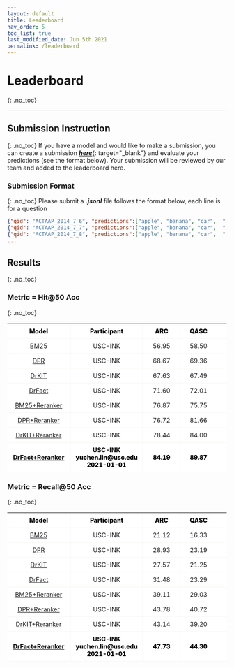```yaml
---
layout: default
title: Leaderboard
nav_order: 5
toc_list: true
last_modified_date: Jun 5th 2021
permalink: /leaderboard
---
```


# Leaderboard
{: .no_toc}

---

<style>

th, td{
  font-size: 12px !important;
  min-width: 60px;
  padding-top: 0.5rem;
  padding-right: 0.75rem;
  padding-bottom: 0.5rem;
  padding-left: 0.75rem;
  background-color: #fff;
  border-bottom: 1px solid rgba(232, 242, 232, 0.5);
  border-left: 1px solid #e8f2e8;
  }
  @media (min-width: 31.25rem) {
    th,
    td {
      font-size: 14px !important; } }
  th:first-of-type,
  td:first-of-type {
    border-left: 0; 
}

td.best {
    color: black;
    font-weight: 800;
}

th{
    color: black;
    font-weight: 800;
}
th.model {
    min-width: 120px;
    font-weight: 800;

}

#hit {
    text-align: center;
}

#recall {
    text-align: center;
}

.avg{
    font-weight: 800;
    color: black;
    /* color: green; */
    text-decoration: underline;
    font-style: italic;
}

</style>

<style>
/* Tooltip container */
.tooltip {
}

/* Tooltip text */
.tooltip .tooltiptext {
  visibility: hidden;
  width: 200px;
  background-color: black;
  color: #fff;
  text-align: center;
  padding: 5px 0;
  border-radius: 6px;
 
  /* Position the tooltip text - see examples below! */
  position: absolute;
  z-index: 1;
}

/* Show the tooltip text when you mouse over the tooltip container */
.tooltip:hover .tooltiptext {
  visibility: visible;
}
</style>





## Submission Instruction
{: .no_toc}
If you have a model and would like to make a submission, you can create a submission [***here***](https://opencsr-leaderboard.herokuapp.com){: target="_blank"} and evaluate your predictions (see the format below). 
Your submission will be reviewed by our team and added to the leaderboard here.

### Submission Format
{: .no_toc}
Please submit a ***.jsonl*** file follows the format below, each line is for a question
```json
{"qid": "ACTAAP_2014_7_6", "predictions":["apple", "banana", "car",  "...."]}
{"qid": "ACTAAP_2014_7_7", "predictions":["apple", "banana", "car",  "...."]}
{"qid": "ACTAAP_2014_7_8", "predictions":["apple", "banana", "car",  "...."]}
...
```




## Results 
{: .no_toc}


### Metric = Hit@50 Acc
{: .no_toc}

<table id="hit">
<thead>
   <tr>
    <th class="model">Model </th>
    <th>Participant</th>
    <th>ARC</th>			
    <th>QASC</th>
    <th>OBQA</th>
    <th class="avg">Overall</th>
  </tr>
  
</thead>
<tbody>
   <tr>
    <td> <a href="" target="_blank">BM25 </a></td>
    <td class="tooltip"><a>USC-INK</a> <span class="tooltiptext">yuchen.lin@usc.edu <br> 2021-01-01</span> </td>
    <td>56.95</td>
    <td>58.50</td>
    <td>53.99</td>
    <td>56.48</td>
  </tr>
  <tr>
    <td> <a href="" target="_blank">DPR</a></td>
    <td class="tooltip"><a>USC-INK</a> <span class="tooltiptext">yuchen.lin@usc.edu <br> 2021-01-01</span> </td>
    <td>68.67</td>
    <td>69.36</td>
    <td>62.30</td>
    <td>66.78</td>
  </tr>
  <tr>
    <td> <a href="" target="_blank">DrKIT </a></td>
    <td class="tooltip"><a>USC-INK</a> <span class="tooltiptext">yuchen.lin@usc.edu <br> 2021-01-01</span> </td>
    <td>67.63</td>
    <td>67.49</td>
    <td>61.74</td>
    <td>65.62</td>
  </tr>
  <tr>
    <td> <a href="" target="_blank">DrFact</a></td>
    <td class="tooltip"><a>USC-INK</a> <span class="tooltiptext">yuchen.lin@usc.edu <br> 2021-01-01</span> </td>
    <td>71.60</td>
    <td>72.01</td>
    <td>69.01</td>
    <td>70.87</td>
  </tr>
  <tr>
    <td> <a href="" target="_blank">BM25+Reranker</a></td>
    <td class="tooltip"><a>USC-INK</a> <span class="tooltiptext">yuchen.lin@usc.edu <br> 2021-01-01</span> </td>
    <td>76.87</td>
    <td>75.75</td>
    <td>79.23</td>
    <td>77.28</td>
  </tr>
  <tr>
    <td> <a href="" target="_blank">DPR+Reranker</a></td>
    <td class="tooltip"><a>USC-INK</a> <span class="tooltiptext">yuchen.lin@usc.edu <br> 2021-01-01</span> </td>
    <td>76.72</td>
    <td>81.66</td>
    <td>77.16</td>
    <td>78.51</td>
  </tr>
  <tr>
    <td> <a href="" target="_blank">DrKIT+Reranker</a></td>
    <td class="tooltip"><a>USC-INK</a> <span class="tooltiptext">yuchen.lin@usc.edu <br> 2021-01-01</span> </td>
    <td>78.44</td>
    <td>84.00</td>
    <td>79.25</td>
    <td>80.56</td>
  </tr>
  <tr>
    <td class="best"> <a href="" target="_blank">DrFact+Reranker</a></td>
    <td class="best" class="tooltip"><a>USC-INK</a> <span class="tooltiptext">yuchen.lin@usc.edu <br> 2021-01-01</span> </td>
    <td class="best">84.19</td>
    <td class="best">89.87</td>
    <td class="best">85.78</td>
    <td class="best">86.61</td>
  </tr>
</tbody>
</table>


### Metric = Recall@50 Acc
{: .no_toc}

<table id="hit">
<thead>
   <tr>
    <th class="model">Model </th>
    <th>Participant</th>
    <th>ARC</th>			
    <th>QASC</th>
    <th>OBQA</th>
    <th class="avg">Overall</th>
  </tr>
  
</thead>
<tbody>
  <tr>
    <td> <a href="" target="_blank">BM25</a></td>
    <td class="tooltip"><a>USC-INK</a> <span class="tooltiptext">yuchen.lin@usc.edu <br> 2021-01-01</span> </td>
    <td>21.12</td>
    <td>16.33</td>
    <td>14.27</td>
    <td>17.24</td>
  </tr>
  <tr>
    <td> <a href="" target="_blank">DPR</a></td>
    <td class="tooltip"><a>USC-INK</a> <span class="tooltiptext">yuchen.lin@usc.edu <br> 2021-01-01</span> </td>
    <td>28.93</td>
    <td>23.19</td>
    <td>18.11</td>
    <td>23.41</td>
  </tr>
  <tr>
    <td> <a href="" target="_blank">DrKIT</a></td>
    <td class="tooltip"><a>USC-INK</a> <span class="tooltiptext">yuchen.lin@usc.edu <br> 2021-01-01</span> </td>
    <td>27.57</td>
    <td>21.25</td>
    <td>18.18</td>
    <td>22.33</td>
  </tr>
  <tr>
    <td> <a href="" target="_blank">DrFact</a></td>
    <td class="tooltip"><a>USC-INK</a> <span class="tooltiptext">yuchen.lin@usc.edu <br> 2021-01-01</span> </td>
    <td>31.48</td>
    <td>23.29</td>
    <td>21.27</td>
    <td>25.35</td>
  </tr>
  <tr>
    <td> <a href="" target="_blank">BM25+Reranker</a></td>
    <td class="tooltip"><a>USC-INK</a> <span class="tooltiptext">yuchen.lin@usc.edu <br> 2021-01-01</span> </td>
    <td>39.11</td>
    <td>29.03</td>
    <td>36.38</td>
    <td>34.84</td>
  </tr>
  <tr>
    <td> <a href="" target="_blank">DPR+Reranker</a></td>
    <td class="tooltip"><a>USC-INK</a> <span class="tooltiptext">yuchen.lin@usc.edu <br> 2021-01-01</span> </td>
    <td>43.78</td>
    <td>40.72</td>
    <td>36.18</td>
    <td>40.23</td>
  </tr>
  <tr>
    <td> <a href="" target="_blank">DrKIT+Reranker</a></td>
    <td class="tooltip"><a>USC-INK</a> <span class="tooltiptext">yuchen.lin@usc.edu <br> 2021-01-01</span> </td>
    <td>43.14</td>
    <td>39.20</td>
    <td>35.12</td>
    <td>39.15</td>
  </tr>
  <tr>
    <td class="best"> <a href="" target="_blank">DrFact+Reranker</a></td>
    <td class="best" class="tooltip"><a>USC-INK</a> <span class="tooltiptext">yuchen.lin@usc.edu <br> 2021-01-01</span> </td>
    <td class="best">47.73</td>
    <td class="best">44.30</td>
    <td class="best">39.60</td>
    <td class="best">43.88</td>
  </tr>
</tbody>
</table>